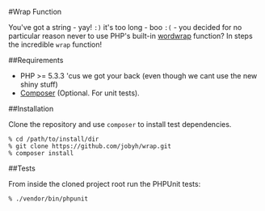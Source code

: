 #Wrap Function

You've got a string - yay! `:)` it's too long - boo `:(` - you decided for no particular reason never to use PHP's built-in [wordwrap](http://php.net/manual/en/function.wordwrap.php) function? In steps the incredible `wrap` function!

##Requirements

- PHP >= 5.3.3 'cus we got your back (even though we cant use the new shiny stuff)
- [Composer](https://getcomposer.org/) (Optional. For unit tests).

##Installation

Clone the repository and use `composer` to install test dependencies.

```
% cd /path/to/install/dir
% git clone https://github.com/jobyh/wrap.git
% composer install
```

##Tests

From inside the cloned project root run the PHPUnit tests:

```
% ./vendor/bin/phpunit
```
